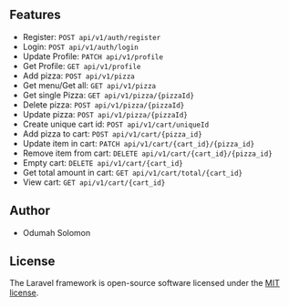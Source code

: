 ## Features

-   Register: `POST api/v1/auth/register`
-   Login: `POST api/v1/auth/login`
-   Update Profile: `PATCH api/v1/profile`
-   Get Profile: `GET api/v1/profile`
-   Add pizza: `POST api/v1/pizza`
-   Get menu/Get all: `GET api/v1/pizza`
-   Get single Pizza: `GET api/v1/pizza/{pizzaId}`
-   Delete pizza: `POST api/v1/pizza/{pizzaId}`
-   Update pizza: `POST api/v1/pizza/{pizzaId}`
-   Create unique cart id: `POST api/v1/cart/uniqueId`
-   Add pizza to cart: `POST api/v1/cart/{pizza_id}`
-   Update item in cart: `PATCH api/v1/cart/{cart_id}/{pizza_id}`
-   Remove item from cart: `DELETE api/v1/cart/{cart_id}/{pizza_id}`
-   Empty cart: `DELETE api/v1/cart/{cart_id}`
-   Get total amount in cart: `GET api/v1/cart/total/{cart_id}`
-   View cart: `GET api/v1/cart/{cart_id}`

## Author

-   Odumah Solomon

## License

The Laravel framework is open-source software licensed under the [MIT license](https://opensource.org/licenses/MIT).
